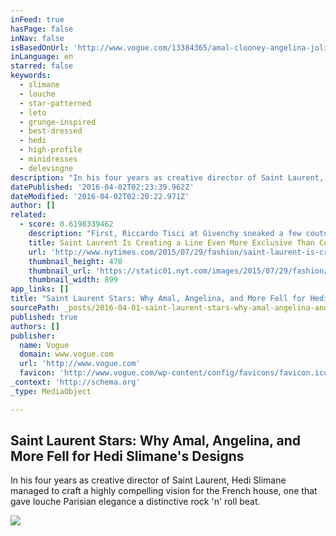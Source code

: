 ```yaml
---
inFeed: true
hasPage: false
inNav: false
isBasedOnUrl: 'http://www.vogue.com/13384365/amal-clooney-angelina-jolie-pitt-harry-styles-best-celebrity-saint-laurent-style/'
inLanguage: en
starred: false
keywords:
  - slimane
  - louche
  - star-patterned
  - leto
  - grunge-inspired
  - best-dressed
  - hedi
  - high-profile
  - minidresses
  - delevingne
description: "In his four years as creative director of Saint Laurent, Hedi Slimane managed to craft a highly compelling vision for the French house, one that gave louche Parisian elegance a distinctive rock 'n' roll beat."
datePublished: '2016-04-02T02:23:39.962Z'
dateModified: '2016-04-02T02:20:22.971Z'
author: []
related:
  - score: 0.6198339462
    description: "First, Riccardo Tisci at Givenchy sneaked a few couture looks into his men's wear show, and now, Hedi Slimane at Saint Laurent is creating his own, even more exclusive, version of the club."
    title: Saint Laurent Is Creating a Line Even More Exclusive Than Couture
    url: 'http://www.nytimes.com/2015/07/29/fashion/saint-laurent-is-creating-a-line-even-more-exclusive-than-couture.html'
    thumbnail_height: 470
    thumbnail_url: 'https://static01.nyt.com/images/2015/07/29/fashion/29OTR-web/29OTR-web-facebookJumbo.jpg'
    thumbnail_width: 899
app_links: []
title: "Saint Laurent Stars: Why Amal, Angelina, and More Fell for Hedi Slimane's Designs"
sourcePath: _posts/2016-04-01-saint-laurent-stars-why-amal-angelina-and-more-fell-for-h.md
published: true
authors: []
publisher:
  name: Vogue
  domain: www.vogue.com
  url: 'http://www.vogue.com'
  favicon: 'http://www.vogue.com/wp-content/config/favicons/favicon.ico'
_context: 'http://schema.org'
_type: MediaObject

---
```

<article style=""><h1>Saint Laurent Stars: Why Amal, Angelina, and More Fell for Hedi Slimane's Designs</h1><p>In his four years as creative director of Saint Laurent, Hedi Slimane managed to craft a highly compelling vision for the French house, one that gave louche Parisian elegance a distinctive rock 'n' roll beat.</p><img src="https://s3-us-west-2.amazonaws.com/the-grid-img/p/8cb5b16aa5bd494c21d127b7d6d91c5eb8b1a88c.jpg" /></article>